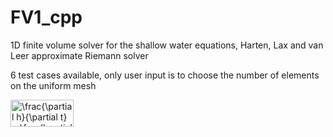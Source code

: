 # FV1_cpp
1D finite volume solver for the shallow water equations, Harten, Lax and van Leer approximate Riemann solver

6 test cases available, only user input is to choose the number of elements on the uniform mesh 

<img src="http://www.sciweavers.org/tex2img.php?eq=%5Cfrac%7B%5Cpartial%20h%7D%7B%5Cpartial%20t%7D%20%2B%20%5Cfrac%7B%5Cpartial%20q%7D%7B%5Cpartial%20x%7D%20%3D%200&bc=White&fc=Black&im=png&fs=12&ff=arev&edit=0" align="center" border="0" alt="\frac{\partial h}{\partial t} + \frac{\partial q}{\partial x} = 0" width="101" height="43" />
